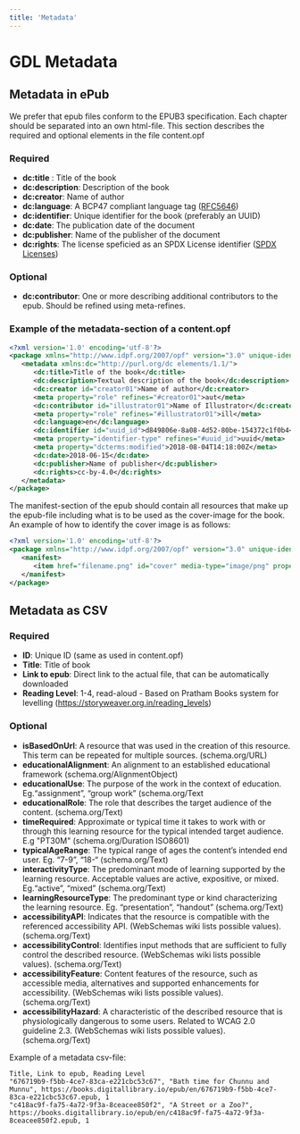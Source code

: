 ```yaml
---
title: 'Metadata'
---
```


<content>

# GDL Metadata 

## Metadata in ePub
We prefer that epub files conform to the EPUB3 specification. Each chapter should be separated into an own html-file.
This section describes the required and optional elements in the file content.opf

### Required
* __dc:title__ : Title of the book
* __dc:description__: Description of the book
* __dc:creator__: Name of author
* __dc:language__: A BCP47 compliant language tag ([RFC5646](https://tools.ietf.org/html/rfc5646))
* __dc:identifier__: Unique identifier for the book (preferably an UUID)
* __dc:date__: The publication date of the document
* __dc:publisher__: Name of the publisher of the document
* __dc:rights__: The license speficied as an SPDX License identifier ([SPDX Licenses](https://spdx.org/licenses/))

### Optional
* __dc:contributor__: One or more describing additional contributors to the epub. Should be refined using meta-refines.

### Example of the metadata-section of a content.opf
```xml
<?xml version='1.0' encoding='utf-8'?>
<package xmlns="http://www.idpf.org/2007/opf" version="3.0" unique-identifier="uuid_id">
   <metadata xmlns:dc="http://purl.org/dc elements/1.1/">
      <dc:title>Title of the book</dc:title>
      <dc:description>Textual description of the book</dc:description>
      <dc:creator id="creator01">Name of author</dc:creator>
      <meta property="role" refines="#creator01">aut</meta>
      <dc:contributor id="illustrator01">Name of Illustrator</dc:creator>
      <meta property="role" refines="#illustrator01">ill</meta>
      <dc:language>en</dc:language>
      <dc:identifier id="uuid_id">d849806e-8a08-4d52-80be-154372c1f0b4</dc:identifier>
      <meta property="identifier-type" refines="#uuid_id">uuid</meta>
      <meta property="dcterms:modified">2018-08-04T14:18:00Z</meta>
      <dc:date>2018-06-15</dc:date>
      <dc:publisher>Name of publisher</dc:publisher>
      <dc:rights>cc-by-4.0</dc:rights>
   </metadata>
</package>

``` 

The manifest-section of the epub should contain all resources that make up the epub-file including what is to be used as the cover-image for the book.
An example of how to identify the cover image is as follows:

```xml
<?xml version='1.0' encoding='utf-8'?>
<package xmlns="http://www.idpf.org/2007/opf" version="3.0" unique-identifier="uuid_id">
   <manifest>
      <item href="filename.png" id="cover" media-type="image/png" properties="cover-image" />
   </manifest>
</package>
```

## Metadata as CSV
### Required
* __ID__: Unique ID (same as used in content.opf)
* __Title__: Title of book
* __Link to epub__: Direct link to the actual file, that can be automatically downloaded
* __Reading Level__: 1-4, read-aloud - Based on Pratham Books system for levelling (https://storyweaver.org.in/reading_levels)

### Optional
* __isBasedOnUrl__: A resource that was used in the creation of this resource. This term can be repeated for multiple sources. (schema.org/URL)
* __educationalAlignment__: An alignment to an established educational framework (schema.org/AlignmentObject)
* __educationalUse__: The purpose of the work in the context of education. Eg.“assignment”, “group work” (schema.org/Text
* __educationalRole__: The role that describes the target audience of the content. (schema.org/Text)
* __timeRequired__: Approximate or typical time it takes to work with or through this learning resource for the typical intended target audience. E.g "PT30M" (schema.org/Duration ISO8601)
* __typicalAgeRange__: The typical range of ages the content’s intended end user. Eg. “7-9”, “18-“ (schema.org/Text)
* __interactivityType__: The predominant mode of learning supported by the learning resource. Acceptable values are active, expositive, or mixed. Eg.“active”, “mixed” (schema.org/Text)
* __learningResourceType__: The predominant type or kind characterizing the learning resource. Eg. “presentation”, “handout” (schema.org/Text)
* __accessibilityAPI__:  Indicates that the resource is compatible with the referenced accessibility API. (WebSchemas wiki lists possible values). (schema.org/Text)
* __accessibilityControl__: Identifies input methods that are sufficient to fully control the described resource. (WebSchemas wiki lists possible values). (schema.org/Text)
* __accessibilityFeature__: Content features of the resource, such as accessible media, alternatives and supported enhancements for accessibility. (WebSchemas wiki lists possible values). (schema.org/Text)
* __accessibilityHazard__: A characteristic of the described resource that is physiologically dangerous to some users. Related to WCAG 2.0 guideline 2.3. (WebSchemas wiki lists possible values). (schema.org/Text)

Example of a metadata csv-file:
```csv
Title, Link to epub, Reading Level
"676719b9-f5bb-4ce7-83ca-e221cbc53c67", "Bath time for Chunnu and Munnu", https://books.digitallibrary.io/epub/en/676719b9-f5bb-4ce7-83ca-e221cbc53c67.epub, 1
"c418ac9f-fa75-4a72-9f3a-8ceacee850f2", "A Street or a Zoo?", https://books.digitallibrary.io/epub/en/c418ac9f-fa75-4a72-9f3a-8ceacee850f2.epub, 1
```
<backbutton />

</content>

